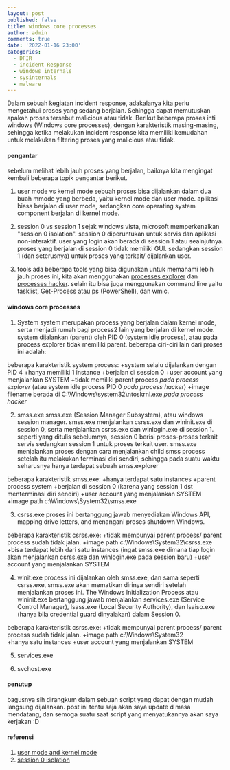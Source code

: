 ```yaml
---
layout: post
published: false
title: windows core processes
author: admin
comments: true
date: '2022-01-16 23:00'
categories:
  - DFIR
  - incident Response
  - windows internals
  - sysinternals
  - malware
---
```

Dalam sebuah kegiatan incident response, adakalanya kita perlu mengetahui proses yang sedang berjalan.
Sehingga dapat memutuskan apakah proses tersebut malicious atau tidak. Berikut beberapa proses inti windows (Windows core processes),
dengan karakteristik masing-masing, sehingga ketika melakukan incident response kita memiliki kemudahan untuk melakukan filtering proses yang malicious atau tidak.


<!--more-->
#### pengantar

sebelum melihat lebih jauh proses yang berjalan, baiknya kita mengingat kembali beberapa topik pengantar berikut.
1. user mode vs kernel mode
sebuah proses bisa dijalankan dalam dua buah mmode yang berbeda, yaitu kernel mode dan user mode. aplikasi biasa berjalan di user mode, sedangkan core operating system component berjalan di kernel mode.

2. session 0 vs session 1
sejak windows vista, microsoft memperkenalkan "session 0 isolation". session 0 diperuntukan untuk servis dan aplikasi non-interaktif. user yang login akan berada di session 1 atau sealnjutnya.
proses yang berjalan di session 0 tidak memiliki GUI. sedangkan session 1 (dan seterusnya) untuk proses yang terkait/ dijalankan user.

3. tools
ada beberapa tools yang bisa digunakan untuk memahami lebih jauh proses ini, kita akan menggunakan [processes explorer](https://docs.microsoft.com/en-us/sysinternals/downloads/process-explorer) dan [processes hacker](https://processhacker.sourceforge.io/).
selain itu bisa juga menggunakan command line yaitu tasklist, Get-Process atau ps (PowerShell), dan wmic.

#### windows core processes
1. System
system merupakan process yang berjalan dalam kernel mode, serta menjadi rumah bagi process2 lain yang berjalan di kernel mode.
system dijalankan (parent) oleh PID 0 (system idle process), atau pada process explorer tidak memiliki parent. beberapa ciri-ciri lain dari proses ini adalah:

beberapa karakteristik system process:
+system selalu dijalankan dengan PID 4
+hanya memiliki 1 instance
+berjalan di session 0
+user account yang menjalankan SYSTEM
+tidak memiliki parent process *pada process explorer* (atau system idle process PID 0 *pada process hacker*)
+image filename berada di C:\Windows\system32\ntoskrnl.exe *pada process hacker*

2. smss.exe
smss.exe (Session Manager Subsystem), atau windows session manager. smss.exe menjalankan csrss.exe dan wininit.exe di session 0, serta menjalankan csrss.exe dan winlogin.exe di session 1.
seperti yang ditulis sebelumnya, session 0 berisi proses-proses terkait servis sedangkan session 1 untuk proses terkait user.
smss.exe menjalankan proses dengan cara menjalankan child smss process setelah itu melakukan terminasi diri sendiri, sehingga pada suatu waktu seharusnya hanya terdapat sebuah smss.explorer

beberapa karakteristik smss.exe:
+hanya terdapat satu instances
+parent process system
+berjalan di session 0 (karena yang session 1 dst menterminasi diri sendiri)
+user account yang menjalankan SYSTEM
+image path c:\Windows\System32\smss.exe

3. csrss.exe
proses ini bertanggung jawab menyediakan Windows API, mapping drive letters, and menangani proses shutdown  Windows.

beberapa karakteristik csrss.exe:
+tidak mempunyai parent process/ parent process sudah tidak jalan.
+image path c:\Windows\System32\csrss.exe
+bisa terdapat lebih dari satu instances (ingat smss.exe dimana tiap login akan menjalankan csrss.exe dan winlogin.exe pada session baru)
+user account yang menjalankan SYSTEM

4. winit.exe
process ini dijalankan oleh smss.exe, dan sama seperti csrss.exe, smss.exe akan mematikan dirinya sendiri setelah menjalankan proses ini.
The Windows Initialization Process atau wininit.exe bertanggung jawab menjalankan services.exe (Service Control Manager), lsass.exe (Local Security Authority), dan lsaiso.exe (hanya bila credential guard dinyalakan) dalam Session 0.

beberapa karakteristik csrss.exe:
+tidak mempunyai parent process/ parent process sudah tidak jalan.
+image path c:\Windows\System32\
+hanya satu instances
+user account yang menjalankan SYSTEM


5. services.exe

6. svchost.exe
#### penutup
bagusnya sih dirangkum dalam sebuah script yang dapat dengan mudah langsung dijalankan.
post ini tentu saja akan saya update d masa mendatang, dan semoga suatu saat script yang menyatukannya akan saya kerjakan :D

#### referensi
1. [user mode and kernel mode](https://docs.microsoft.com/en-us/windows-hardware/drivers/gettingstarted/user-mode-and-kernel-mode)
2. [session 0 isolation](http://securityinternals.blogspot.com/2014/02/windows-session-0-isolation.html)
